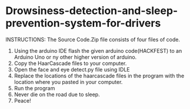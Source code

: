 # Drowsiness-detection-and-sleep-prevention-system-for-drivers

INSTRUCTIONS:
The Source Code.Zip file consists of four files of code.
1. Using the arduino IDE flash the given arduino code(HACKFEST) to an Arduino Uno or ny other higher version of arduino.
2. Copy the HaarCascade files to your computer.
3. Open the face and eye detect.py file using IDLE
4. Replace the locations of the haarcascade files in the program with the location where you pasted in your computer.
5. Run the program
6. Never die on the road due to sleep.
7. Peace!
